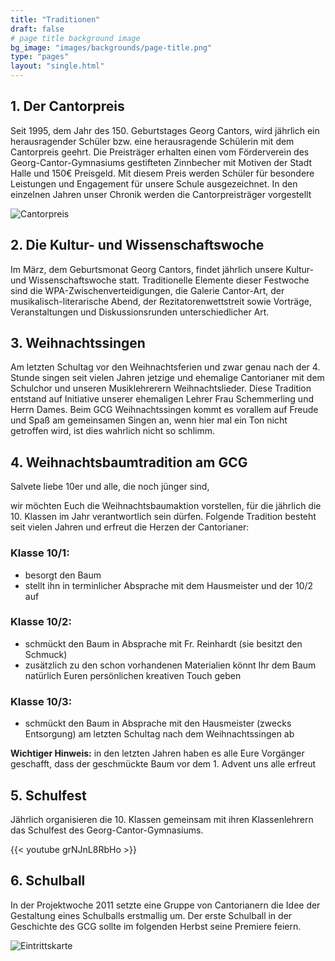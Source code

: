 ```yaml
---
title: "Traditionen"
draft: false
# page title background image
bg_image: "images/backgrounds/page-title.png"
type: "pages"
layout: "single.html"
---
```


## 1. Der Cantorpreis
Seit 1995, dem Jahr des 150. Geburtstages Georg Cantors, wird jährlich ein herausragender Schüler bzw. eine herausragende Schülerin mit dem Cantorpreis geehrt. Die Preisträger erhalten einen vom Förderverein des Georg-Cantor-Gymnasiums gestifteten Zinnbecher mit Motiven der Stadt Halle und 150€ Preisgeld. Mit diesem Preis werden Schüler für besondere Leistungen und Engagement für unsere Schule ausgezeichnet. In den einzelnen Jahren unser Chronik werden die Cantorpreisträger vorgestellt

![Cantorpreis](/images/about/cantorpreis.png)

## 2. Die Kultur- und Wissenschaftswoche
Im März, dem Geburtsmonat Georg Cantors, findet jährlich unsere Kultur- und Wissenschaftswoche statt. Traditionelle Elemente dieser Festwoche sind die WPA-Zwischenverteidigungen, die Galerie Cantor-Art, der musikalisch-literarische Abend, der Rezitatorenwettstreit sowie Vorträge, Veranstaltungen und Diskussionsrunden unterschiedlicher Art.

## 3. Weihnachtssingen
Am letzten Schultag vor den Weihnachtsferien und zwar genau nach der 4. Stunde singen seit vielen Jahren jetzige und ehemalige Cantorianer mit dem Schulchor und unseren Musiklehrerern Weihnachtslieder. Diese Tradition entstand auf Initiative unserer ehemaligen Lehrer Frau Schemmerling und Herrn Dames. Beim GCG Weihnachtssingen kommt es vorallem auf Freude und Spaß am gemeinsamen Singen an, wenn hier mal ein Ton nicht getroffen wird, ist dies wahrlich nicht so schlimm.

## 4. Weihnachtsbaumtradition am GCG

Salvete liebe 10er und alle, die noch jünger sind,

wir möchten Euch die Weihnachtsbaumaktion vorstellen, für die jährlich die 10. Klassen im Jahr verantwortlich sein dürfen. Folgende Tradition besteht seit vielen Jahren und erfreut die Herzen der Cantorianer:

### Klasse 10/1:

<div class="list-items">
<ul>
<li>besorgt den Baum</li>
<li>stellt ihn in terminlicher Absprache mit dem Hausmeister und der 10/2 auf</li>
</ul>
</div>

### Klasse 10/2:

<div class="list-items">
<ul>
<li>schmückt den Baum in Absprache mit Fr. Reinhardt (sie besitzt den Schmuck)</li>
<li>zusätzlich zu den schon vorhandenen Materialien könnt Ihr dem Baum natürlich Euren persönlichen kreativen Touch geben</li>
</ul>
</div>

### Klasse 10/3:

<div class="list-items">
<ul>
<li>schmückt den Baum in Absprache mit den Hausmeister (zwecks Entsorgung) am letzten Schultag nach dem Weihnachtssingen ab</li>
</div>

**Wichtiger Hinweis:** in den letzten Jahren haben es alle Eure Vorgänger geschafft, dass der geschmückte Baum vor dem 1. Advent uns alle erfreut

## 5. Schulfest
Jährlich organisieren die 10. Klassen gemeinsam mit ihren Klassenlehrern das Schulfest des Georg-Cantor-Gymnasiums.

{{< youtube grNJnL8RbHo >}}

## 6. Schulball

In der Projektwoche 2011 setzte eine Gruppe von Cantorianern die Idee der Gestaltung eines Schulballs erstmallig um. Der erste Schulball in der Geschichte des GCG sollte im folgenden Herbst seine Premiere feiern.

![Eintrittskarte](/images/about/schulball.png)
